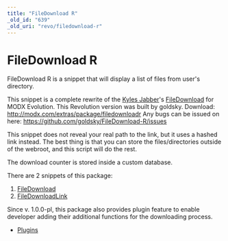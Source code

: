 ```yaml
---
title: "FileDownload R"
_old_id: "639"
_old_uri: "revo/filedownload-r"
---
```


# FileDownload R

FileDownload R is a snippet that will display a list of files from user's directory.

This snippet is a complete rewrite of the [Kyles Jabber](http://muddydogpaws.com/)'s [FileDownload](http://wiki.modxcms.com/index.php/FileDownload) for MODX Evolution. 
This Revolution version was built by goldsky. 
Download: <http://modx.com/extras/package/filedownloadr>
Any bugs can be issued on here: <https://github.com/goldsky/FileDownload-R/issues>

This snippet does not reveal your real path to the link, but it uses a hashed link instead. 
The best thing is that you can store the files/directories outside of the webroot, and this script will do the rest.

The download counter is stored inside a custom database.

There are 2 snippets of this package:

1. [FileDownload](/extras/filedownload-r/filedownload-r.filedownload "FileDownload R.FileDownload")
2. [FileDownloadLink](/extras/filedownload-r/filedownload-r.filedownloadlink "FileDownload R.FileDownloadLink")

Since v. 1.0.0-pl, this package also provides plugin feature to enable developer adding their additional functions for the downloading process.

- [Plugins](/extras/filedownload-r/filedownload-r.plugins "FileDownload R.Plugins")
